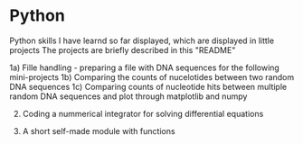 # Python
Python skills I have learnd so far displayed, which are displayed in little projects
The projects are briefly described in this "README"

  1a) Fille handling - preparing a file with DNA sequences for the following mini-projects
  1b) Comparing the counts of nucelotides between two random DNA sequences
  1c) Comparing counts of nucleotide hits between multiple random DNA sequences and plot through matplotlib and numpy
  
  2) Coding a nummerical integrator for solving differential equations

  3) A short self-made module with functions
